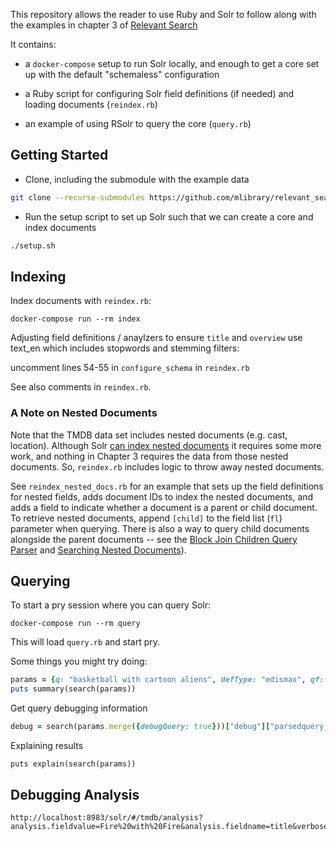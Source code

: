 This repository allows the reader to use Ruby and Solr to follow along with the
examples in chapter 3 of [Relevant
Search](https://learning.oreilly.com/library/view/relevant-search-with/9781617292774/)

It contains:

* a `docker-compose` setup to run Solr locally, and enough to get a core set up
  with the default "schemaless" configuration

* a Ruby script for configuring Solr field definitions (if needed) and loading documents (`reindex.rb`)

* an example of using RSolr to query the core (`query.rb`)

## Getting Started

* Clone, including the submodule with the example data

```bash
git clone --recurse-submodules https://github.com/mlibrary/relevant_search_ruby_solr/edit/main/README.md
```

* Run the setup script to set up Solr such that we can create a core and index documents

```bash
./setup.sh
```

## Indexing

Index documents with `reindex.rb`:

```
docker-compose run --rm index
```

Adjusting field definitions / anaylzers to ensure `title` and `overview` use
text\_en which includes stopwords and stemming filters: 

uncomment lines 54-55 in `configure_schema` in `reindex.rb`

See also comments in `reindex.rb`.

### A Note on Nested Documents

Note that the TMDB data set includes nested documents (e.g. cast, location).
Although Solr [can index nested
documents](https://solr.apache.org/guide/solr/latest/indexing-guide/indexing-nested-documents.html)
it requires some more work, and nothing in Chapter 3 requires the data from
those nested documents. So, `reindex.rb` includes logic to throw away nested
documents.

See `reindex_nested_docs.rb` for an example that sets
up the field definitions for nested fields, adds document IDs to index the
nested documents, and adds a field to indicate whether a document is a parent
or child document. To retrieve nested documents, append `[child]` to the field
list (`fl`) parameter when querying. There is also a way to query child
documents alongside the parent documents -- see the [Block Join Children Query
Parser](https://solr.apache.org/guide/solr/latest/query-guide/block-join-query-parser.html)
and [Searching Nested
Documents](https://solr.apache.org/guide/solr/latest/query-guide/searching-nested-documents.html)).

## Querying

To start a pry session where you can query Solr:

```
docker-compose run --rm query
```

This will load `query.rb` and start pry.

Some things you might try doing:

```ruby
params = {q: "basketball with cartoon aliens", defType: "edismax", qf: "title^10 overview"}
puts summary(search(params))
```

Get query debugging information

```ruby
debug = search(params.merge({debugQuery: true}))["debug"]["parsedquery_toString"]
```

Explaining results

```
puts explain(search(params))
```

## Debugging Analysis

```
http://localhost:8983/solr/#/tmdb/analysis?analysis.fieldvalue=Fire%20with%20Fire&analysis.fieldname=title&verbose_output=1
```

